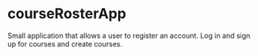 # courseRosterApp
Small application that allows a user to register an account. Log in and sign up for courses and create courses.
